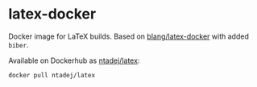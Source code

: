 # latex-docker

Docker image for LaTeX builds. Based on [blang/latex-docker](https://github.com/blang/latex-docker)
with added `biber`.

Available on Dockerhub as [ntadej/latex](https://hub.docker.com/r/ntadej/latex/):
```
docker pull ntadej/latex
```
